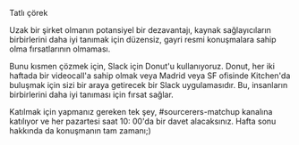 Tatlı çörek

Uzak bir şirket olmanın potansiyel bir dezavantajı, kaynak sağlayıcıların birbirlerini daha iyi tanımak için düzensiz, gayri resmi konuşmalara sahip olma fırsatlarının olmaması.

Bunu kısmen çözmek için, Slack için Donut'u kullanıyoruz. Donut, her iki haftada bir videocall'a sahip olmak veya Madrid veya SF ofisinde Kitchen'da buluşmak için sizi bir araya getirecek bir Slack uygulamasıdır. Bu, insanların birbirlerini daha iyi tanıması için fırsat sağlar.

Katılmak için yapmanız gereken tek şey, #sourcerers-matchup kanalına katılıyor ve her pazartesi saat 10: 00'da bir davet alacaksınız. Hafta sonu hakkında da konuşmanın tam zamanı;)
